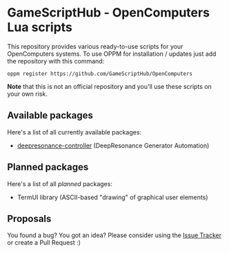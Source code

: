 # GameScriptHub - OpenComputers Lua scripts

This repository provides various ready-to-use scripts for your OpenComputers systems.
To use OPPM for installation / updates just add the repository with this command:

```
oppm register https://github.com/GameScriptHub/OpenComputers
```

**Note** that this is not an official repository and you'll use these scripts on your own risk.

## Available packages

Here's a list of all currently available packages:

* [deepresonance-controller](https://github.com/GameScriptHub/OpenComputers/tree/master/DeepResonanceController) (DeepResonance Generator Automation)

## Planned packages

Here's a list of all *planned* packages:

* TermUI library (ASCII-based "drawing" of graphical user elements)

## Proposals

You found a bug? You got an idea? Please consider using the [Issue Tracker](https://github.com/GameScriptHub/OpenComputers/issues) or create a Pull Request :)
